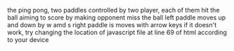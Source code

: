 the ping pong, two paddles controlled by two player, each of them hit the ball aiming to score by making opponent miss the ball
left paddle moves up and down by w amd s 
right paddle is moves with arrow keys
if it doesn't work, try changing the location of javascript file at line 69 of html according to your device

